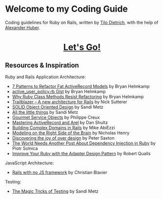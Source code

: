 # Welcome to my Coding Guide

Coding guidelines for Ruby on Rails, written by [Tilo Dietrich](https://github.com/tilod), with the help of [Alexander Huber](https://github.com/alihuber).


<h1 align="center">
  <a href=https://github.com/tilod/flow_coding_guide/wiki>Let's Go!</a>
</h1>


## Resources & Inspiration

Ruby and Rails Application Architecture:

-   [7 Patterns to Refactor Fat ActiveRecord Models](http://blog.codeclimate.com/blog/2012/10/17/7-ways-to-decompose-fat-activerecord-models/) by Bryan Helmkamp
-   [active_user_policy.rb Gist](https://gist.github.com/brynary/4670393) by Bryan Helmkamp
-   [Why Ruby Class Methods Resist Refactoring](http://blog.codeclimate.com/blog/2012/11/14/why-ruby-class-methods-resist-refactoring/) by Bryan Helmkamp
-   [Trailblazer – A new architecture for Rails](https://leanpub.com/trailblazer) by Nick Sutterer
-   [SOLID Object Oriented Design](http://confreaks.com/videos/240-goruco2009-solid-object-oriented-design) by Sandi Metz
-   [All the little things](http://confreaks.com/videos/3358-railsconf-all-the-little-things) by Sandi Metz
-   [Gourmet Service Objects](http://brewhouse.io/blog/2014/04/30/gourmet-service-objects.html) by Philippe Creux
-   [Mastering ActiveRecord and Arel](http://danshultz.github.io/talks/mastering_activerecord_arel/#/) by Dan Shultz
-   [Building Complex Domains in Rails](http://quickleft.com/blog/engineering-lunch-series-building-complex-domains-in-rails) by Mike AbiEzzi
-   [Modeling on the Right Side of the Brain](http://confreaks.com/videos/3321-railsconf-modeling-on-the-right-side-of-the-brain) by Nicholas Henry
-   [Discovering the joy of over design](http://insights.workshop14.io/2015/07/14/domain-driven-design-introduction.html) by Peter Saxton
-   [The World Needs Another Post About Dependency Injection in Ruby](http://solnic.eu/2013/12/17/the-world-needs-another-post-about-dependency-injection-in-ruby.html) by Piotr Solnica
-   [Improve Your Ruby with the Adapter Design Pattern](http://www.sitepoint.com/using-and-testing-the-adapter-design-pattern/) by Robert Qualls

JavaScript Architecture:

-   [Rails with no JS framework](https://medium.com/@cblavier/rails-with-no-js-framework-26d2d1646cd) by Christian Blavier

Testing:

  - [The Magic Tricks of Testing](http://confreaks.com/videos/2452-railsconf2013-the-magic-tricks-of-testing) by Sandi Metz
